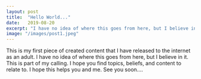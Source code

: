 ```yaml
---
layout: post
title:  "Hello World..."
date:   2019-08-20
excerpt: "I have no idea of where this goes from here, but I believe in it."
image: "/images/post1.jpeg"
---
```


This is my first piece of created content that I have released to the internet as an adult. I have no idea of where this goes from here, but I believe in it. This is part of my calling. I hope you find topics, beliefs, and content to relate to. I hope this helps you and me. See you soon….
